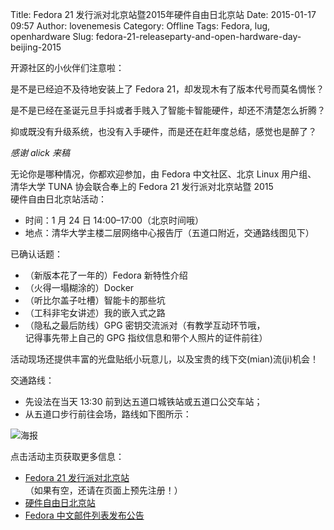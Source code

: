 Title: Fedora 21 发行派对北京站暨2015年硬件自由日北京站
Date: 2015-01-17 09:57
Author: lovenemesis
Category: Offline
Tags: Fedora, lug, openhardware
Slug: fedora-21-releaseparty-and-open-hardware-day-beijing-2015

开源社区的小伙伴们注意啦：

是不是已经迫不及待地安装上了 Fedora 21，却发现木有了版本代号而莫名惆怅？

是不是已经在圣诞元旦手抖或者手贱入了智能卡智能硬件，却还不清楚怎么折腾？

抑或既没有升级系统，也没有入手硬件，而是还在赶年度总结，感觉也是醉了？

*感谢 alick 来稿*  

无论你是哪种情况，你都欢迎参加，由 Fedora 中文社区、北京 Linux 用户组、  
清华大学 TUNA 协会联合奉上的 Fedora 21 发行派对北京站暨 2015  
硬件自由日北京站活动：

- 时间：1 月 24 日 14:00–17:00（北京时间哦）  
- 地点：清华大学主楼二层网络中心报告厅（五道口附近，交通路线图见下）

已确认话题：

- （新版本花了一年的）Fedora 新特性介绍  
- （火得一塌糊涂的）Docker  
- （听比尔盖子吐槽）智能卡的那些坑  
- （工科非宅女讲述）我的嵌入式之路  
- （隐私之最后防线）GPG 密钥交流派对（有教学互动环节哦，  
记得事先带上自己的 GPG 指纹信息和带个人照片的证件前往）

活动现场还提供丰富的光盘贴纸小玩意儿，以及宝贵的线下交(mian)流(ji)机会！

交通路线：

- 先设法在当天 13:30 前到达五道口城铁站或五道口公交车站；  
- 从五道口步行前往会场，路线如下图所示：

![海报](https://farm8.staticflickr.com/7521/16107452159\_f20bace582\_c.jpg)

点击活动主页获取更多信息：

- [Fedora 21
发行派对北京站](https://fedoraproject.org/wiki/Release\_Party\_F21\_Beijing)  
（如果有空，还请在页面上预先注册！）  
- [硬件自由日北京站](http://wiki.hfday.org/2015/China/Beijing/BLUG)  
- [Fedora
中文邮件列表发布公告](https://lists.fedoraproject.org/pipermail/chinese/2015-January/015597.html)
